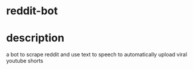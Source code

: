 # reddit-bot
# description
a bot to scrape reddit and use text to speech to automatically upload viral youtube shorts
